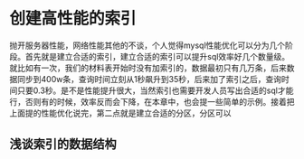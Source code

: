 # 创建高性能的索引

​		抛开服务器性能，网络性能其他的不谈，个人觉得mysql性能优化可以分为几个阶段。首先就是建立合适的索引，建立合适的索引可以提升sql效率好几个数量级。就比如有一次，我们的材料表开始时没有加索引的，数据最初只有几万条，后来数据同步到400w条，查询时间立刻从1秒飙升到35秒，后来加了索引之后，查询时间只要0.3秒。是不是性能提升很大，当然索引也需要开发人员写出合适的sql才能行，否则有的时候，效率反而会下降，在本章中，也会提一些简单的示例。接着把上面提的性能优化说完，第二点就是建立合适的分区，分区可以

## 浅谈索引的数据结构

